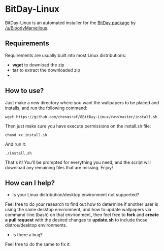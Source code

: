 BitDay-Linux
=============

BitDay-Linux is an automated installer for the [BitDay package](http://www.reddit.com/r/bitday/comments/1ts4j0/bitday_version_10/) by [/u/BloodyMarvellous](http://www.reddit.com/user/BloodyMarvellous).

## Requirements

Requirements are usually built into most Linux distributions:

* **wget** to download the zip
* **tar** to extract the downloaded zip
* 
## How to use?

Just make a new directory where you want the wallpapers to be placed and installs, and run the following command:

    wget https://github.com/chenasraf/8BitDay-Linux/raw/master/install.sh
    
Then just make sure you have execute permissions on the install.sh file:

    chmod +x install.sh
    
And run it:

    ./install.sh
    
That's it! You'll be prompted for everything you need, and the script will download any remaining files that are missing. Enjoy!

## How can I help?

* Is your Linux distribution/desktop environment not supported?

Feel free to do your research to find out how to determine if another user is using the same desktop environment, and how to update wallpapers via command-line (bash) on that environment, then feel free to **fork** and **create a pull request** with the desired changes to **update.sh** to include those distros/desktop environments.

* Is there a bug?

Feel free to do the same to fix it.
